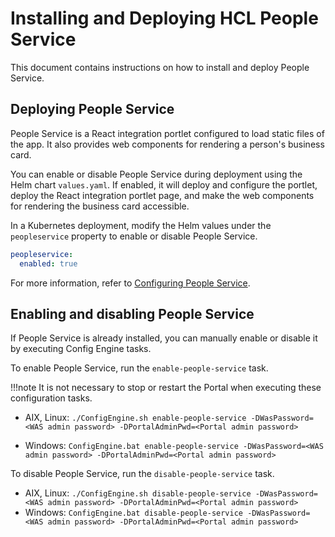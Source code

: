 # Installing and Deploying HCL People Service

This document contains instructions on how to install and deploy People Service.

## Deploying People Service

People Service is a React integration portlet configured to load static files of the app. It also provides web components for rendering a person's business card.

You can enable or disable People Service during deployment using the Helm chart `values.yaml`. If enabled, it will deploy and configure the portlet, deploy the React integration portlet page, and make the web components for rendering the business card accessible.

In a Kubernetes deployment, modify the Helm values under the `peopleservice` property to enable or disable People Service.

```yaml
peopleservice:
  enabled: true
```

For more information, refer to [Configuring People Service](./configuration.md).

## Enabling and disabling People Service

If People Service is already installed, you can manually enable or disable it by executing Config Engine tasks.

To enable People Service, run the `enable-people-service` task.

!!!note
    It is not necessary to stop or restart the Portal when executing these configuration tasks.

- AIX, Linux: `./ConfigEngine.sh enable-people-service -DWasPassword=<WAS admin password> -DPortalAdminPwd=<Portal admin password>`

- Windows: `ConfigEngine.bat enable-people-service -DWasPassword=<WAS admin password> -DPortalAdminPwd=<Portal admin password>`

To disable People Service, run the `disable-people-service` task.

- AIX, Linux: `./ConfigEngine.sh disable-people-service -DWasPassword=<WAS admin password> -DPortalAdminPwd=<Portal admin password>`
- Windows: `ConfigEngine.bat disable-people-service -DWasPassword=<WAS admin password> -DPortalAdminPwd=<Portal admin password>`
